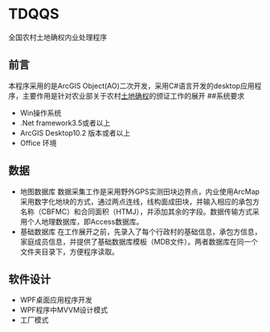 # TDQQS
全国农村土地确权内业处理程序
## 前言
本程序采用的是ArcGIS Object(AO)二次开发，采用C#语言开发的desktop应用程序，主要作用是针对农业部关于农村[土地确权](http://www.mlr.gov.cn/zwgk/zytz/201105/t20110516_865762.htm)的颁证工作的展开
##系统要求
+ Win操作系统
+ .Net framework3.5或者以上
+ ArcGIS Desktop10.2 版本或者以上
+ Office 环境

## 数据
+ 地图数据库
数据采集工作是采用野外GPS实测田块边界点，内业使用ArcMap 采用数字化地块的方式，通过两点连线，线构面成田块，并输入相应的承包方名称（CBFMC）和合同面积（HTMJ），并添加其余的字段。数据传输方式采用个人地理数据库，即Access数据库。
+ 基础数据库
在工作展开之前，先录入了每个行政村的基础信息，承包方信息，家庭成员信息，并提供了基础数据库模板（MDB文件）。两者数据库在同一个文件夹目录下，方便程序读取。

## 软件设计
* WPF桌面应用程序开发
* WPF程序中MVVM设计模式
* 工厂模式
